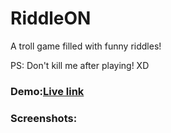 # RiddleON
A troll game filled with funny riddles!

PS: Don't kill me after playing! XD
### Demo:[Live link](https://arghac14.github.io/RiddleO)

### Screenshots:
